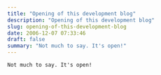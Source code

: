 ```yaml
---
title: "Opening of this development blog"
description: "Opening of this development blog"
slug: opening-of-this-development-blog
date: 2006-12-07 07:33:46
draft: false
summary: "Not much to say. It's open!"
---
```


    
    Not much to say. It's open!

